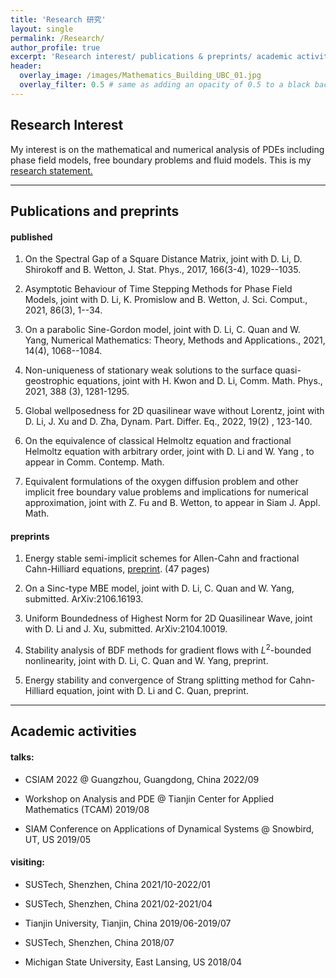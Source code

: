 ```yaml
---
title: 'Research 研究'
layout: single
permalink: /Research/
author_profile: true
excerpt: 'Research interest/ publications & preprints/ academic activities '
header:
  overlay_image: /images/Mathematics_Building_UBC_01.jpg
  overlay_filter: 0.5 # same as adding an opacity of 0.5 to a black background
---
```


## Research Interest

My interest is on the mathematical and numerical analysis of PDEs including phase field models, free boundary problems and fluid models. This is my [research statement.](file/research_statement.pdf) 

-----

## Publications and preprints

#### published

 1. On the Spectral Gap of a Square Distance Matrix, joint with D. Li, D. Shirokoff and B. Wetton, J. Stat. Phys., 2017, 166(3-4), 1029--1035.

 2. Asymptotic Behaviour of Time Stepping Methods for Phase Field Models, joint with D. Li, K. Promislow and B. Wetton, J. Sci. Comput., 2021, 86(3), 1--34. 

 3. On a parabolic Sine-Gordon model, joint with D. Li, C. Quan and W. Yang, Numerical Mathematics: Theory, Methods and Applications., 2021, 14(4), 1068--1084.

 4. Non-uniqueness of stationary weak solutions to the surface quasi-geostrophic  equations, joint with H. Kwon and D. Li, Comm. Math. Phys., 2021, 388 (3), 1281-1295.

 5. Global wellposedness for 2D quasilinear wave without Lorentz, joint with D. Li, J. Xu and D. Zha, Dynam. Part. Differ. Eq.,  2022,  19(2) ,  123-140.

 6. On the equivalence of classical Helmoltz equation and fractional Helmoltz equation with arbitrary order, joint with D. Li and W. Yang , to appear in Comm. Contemp. Math.

 7. Equivalent formulations of the oxygen diffusion problem and other implicit free boundary value problems and implications for numerical approximation, joint with Z. Fu and B. Wetton, to appear in Siam J. Appl. Math.

#### preprints


 1. Energy stable semi-implicit schemes for Allen-Cahn and fractional Cahn-Hilliard equations, [preprint](file/semi_implicit7.pdf). (47 pages)

 2. On a Sinc-type MBE model, joint with D. Li, C. Quan and W. Yang, submitted. ArXiv:2106.16193.

 3. Uniform Boundedness of Highest Norm for 2D Quasilinear Wave,  joint with D. Li and J. Xu, submitted. ArXiv:2104.10019.

 4. Stability analysis of BDF methods for gradient flows with $L^2$-bounded nonlinearity, joint with D. Li, C. Quan and W. Yang, preprint.

 5. Energy stability and convergence of Strang splitting method for Cahn-Hilliard equation, joint with D. Li and C. Quan, preprint.
 ---
 

 
 ## Academic activities
 
 #### talks:

* CSIAM 2022 @ Guangzhou, Guangdong, China                                                                     2022/09

* Workshop on Analysis and PDE @ Tianjin Center for Applied Mathematics (TCAM)       2019/08

* SIAM Conference on Applications of Dynamical Systems @ Snowbird, UT, US                2019/05



#### visiting:

* SUSTech, Shenzhen, China                                                                                         2021/10-2022/01

* SUSTech, Shenzhen, China                                                                                         2021/02-2021/04

* Tianjin University, Tianjin, China                                                                                2019/06-2019/07

* SUSTech, Shenzhen, China                                                                                                         2018/07

* Michigan State University, East Lansing, US                                                                            2018/04



